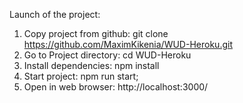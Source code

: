 Launch of the project:

1. Copy project from github: git clone https://github.com/MaximKikenia/WUD-Heroku.git
2. Go to Project directory: cd WUD-Heroku
3. Install dependencies: npm install
4. Start project: npm run start;
5. Open in web browser: http://localhost:3000/